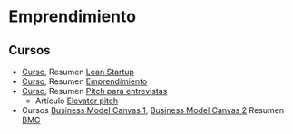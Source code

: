 # Emprendimiento

## Cursos

- [Curso](https://app.aluracursos.com/course/lean-startup-metodo-eficaz-idea-negocio-empresa),
Resumen [Lean Startup](./lean_startup.md)
- [Curso](https://app.aluracursos.com/course/emprendimiento-idea-plan-negocios),
Resumen [Emprendimiento](./emprendimiento.md)
- [Curso](https://app.aluracursos.com/course/pitch-entrevistas-presentaciones-impactantes),
Resumen [Pitch para entrevistas](./pitch_entrevistas.md)
  - Artículo
  [Elevator pitch](https://www.aluracursos.com/blog/elevator-pitch-aprenda-a-utilizar-el-metodo-eficaz-de-presentacion)
- Cursos [Business Model Canvas 1](https://app.aluracursos.com/course/business-model-canvas-parte-1-modelo-poderoso-negocio),
[Business Model Canvas 2](https://app.aluracursos.com/course/business-model-canvas-parte-2-modelo-negocios)
Resumen [BMC](./bmc.md)
